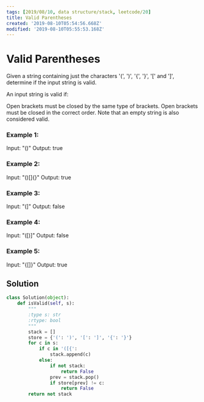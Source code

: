 ```yaml
---
tags: [2019/08/10, data structure/stack, leetcode/20]
title: Valid Parentheses
created: '2019-08-10T05:54:56.668Z'
modified: '2019-08-10T05:55:53.168Z'
---
```


# Valid Parentheses


Given a string containing just the characters '(', ')', '{', '}', '[' and ']', determine if the input string is valid.

An input string is valid if:

Open brackets must be closed by the same type of brackets.
Open brackets must be closed in the correct order.
Note that an empty string is also considered valid.

### Example 1:

Input: "()"
Output: true

### Example 2:

Input: "()[]{}"
Output: true

### Example 3:

Input: "(]"
Output: false

### Example 4:

Input: "([)]"
Output: false

### Example 5:

Input: "{[]}"
Output: true

## Solution

```python
class Solution(object):
    def isValid(self, s):
        """
        :type s: str
        :rtype: bool
        """
        stack = []
        store = {'(': ')', '[': ']', '{': '}'}
        for c in s:
            if c in '([{':
                stack.append(c)
            else:
                if not stack:
                    return False
                prev = stack.pop()
                if store[prev] != c:
                    return False
        return not stack
```
